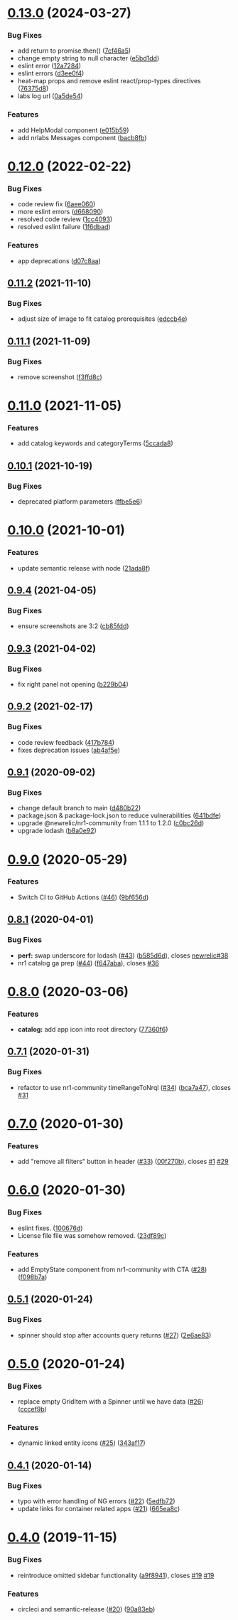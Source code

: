 # [0.13.0](https://github.com/newrelic/nr1-container-explorer/compare/v0.12.0...v0.13.0) (2024-03-27)


### Bug Fixes

* add return to promise.then() ([7cf46a5](https://github.com/newrelic/nr1-container-explorer/commit/7cf46a58e1592f0a8dad21b49786e12d4b406db9))
* change empty string to null character ([e5bd1dd](https://github.com/newrelic/nr1-container-explorer/commit/e5bd1dd11c2d09d80ffe4123e47ce2aa668ba0eb))
* eslint error ([12a7284](https://github.com/newrelic/nr1-container-explorer/commit/12a72848e534452b570bbca4d8e3f091270a278f))
* eslint errors ([d3ee0f4](https://github.com/newrelic/nr1-container-explorer/commit/d3ee0f497d6933d39736ce2f64e6fb22c823d480))
* heat-map props and remove eslint react/prop-types directives ([76375d8](https://github.com/newrelic/nr1-container-explorer/commit/76375d8a771dfb924d1706b0f272a31fd612d950))
* labs log url ([0a5de54](https://github.com/newrelic/nr1-container-explorer/commit/0a5de54a7ed3bc42ff10df329580005b2f841ec7))


### Features

* add HelpModal component ([e015b59](https://github.com/newrelic/nr1-container-explorer/commit/e015b59388c8ee96498b8e3a9aa2e6a95362042c))
* add nrlabs Messages component ([bacb8fb](https://github.com/newrelic/nr1-container-explorer/commit/bacb8fb67d4757793d08c433f003b1bb66468e72))

# [0.12.0](https://github.com/newrelic/nr1-container-explorer/compare/v0.11.2...v0.12.0) (2022-02-22)


### Bug Fixes

* code review fix ([6aee060](https://github.com/newrelic/nr1-container-explorer/commit/6aee0608998710248b73e7f1cec8f88ef6d9abb9))
* more eslint errors ([d668090](https://github.com/newrelic/nr1-container-explorer/commit/d668090f00ea1626ea487d8a5583223887c73f19))
* resolved code review ([1cc4093](https://github.com/newrelic/nr1-container-explorer/commit/1cc40934d44e009f42b6e2d1ae7b9cda025194c1))
* resolved eslint failure ([1f6dbad](https://github.com/newrelic/nr1-container-explorer/commit/1f6dbad81f46ddef0f31109974f5e0905ed68629))


### Features

* app deprecations ([d07c8aa](https://github.com/newrelic/nr1-container-explorer/commit/d07c8aa9eadc5e8336a2217474b9328df23e32c1))

## [0.11.2](https://github.com/newrelic/nr1-container-explorer/compare/v0.11.1...v0.11.2) (2021-11-10)


### Bug Fixes

* adjust size of image to fit catalog prerequisites ([edccb4e](https://github.com/newrelic/nr1-container-explorer/commit/edccb4e05e43e2a18b3d8bf50e2342034ed61458))

## [0.11.1](https://github.com/newrelic/nr1-container-explorer/compare/v0.11.0...v0.11.1) (2021-11-09)


### Bug Fixes

* remove screenshot ([f3ffd8c](https://github.com/newrelic/nr1-container-explorer/commit/f3ffd8c5d73115023baa8ef5d80d7e56b362e167))

# [0.11.0](https://github.com/newrelic/nr1-container-explorer/compare/v0.10.1...v0.11.0) (2021-11-05)


### Features

* add catalog keywords and categoryTerms ([5ccada8](https://github.com/newrelic/nr1-container-explorer/commit/5ccada8cd1add0b44b7dcac3c767cf6b7f59bbd9))

## [0.10.1](https://github.com/newrelic/nr1-container-explorer/compare/v0.10.0...v0.10.1) (2021-10-19)


### Bug Fixes

* deprecated platform parameters ([ffbe5e6](https://github.com/newrelic/nr1-container-explorer/commit/ffbe5e686bcf5fb4ec711e10291bbe6de11af694))

# [0.10.0](https://github.com/newrelic/nr1-container-explorer/compare/v0.9.4...v0.10.0) (2021-10-01)


### Features

* update semantic release with node ([21ada8f](https://github.com/newrelic/nr1-container-explorer/commit/21ada8fbe487f655185c71188876bfa32dacef9d))

## [0.9.4](https://github.com/newrelic/nr1-container-explorer/compare/v0.9.3...v0.9.4) (2021-04-05)


### Bug Fixes

* ensure screenshots are 3:2 ([cb85fdd](https://github.com/newrelic/nr1-container-explorer/commit/cb85fdd63ec379790eb52a9c7d04c6e360bd39ea))

## [0.9.3](https://github.com/newrelic/nr1-container-explorer/compare/v0.9.2...v0.9.3) (2021-04-02)


### Bug Fixes

* fix right panel not opening ([b229b04](https://github.com/newrelic/nr1-container-explorer/commit/b229b04793fbb580305fb4d551d2a377393683d9))

## [0.9.2](https://github.com/newrelic/nr1-container-explorer/compare/v0.9.1...v0.9.2) (2021-02-17)


### Bug Fixes

* code review feedback ([417b784](https://github.com/newrelic/nr1-container-explorer/commit/417b7845fc869ffac545c12fb75d53bf7a815e86))
* fixes deprecation issues ([ab4af5e](https://github.com/newrelic/nr1-container-explorer/commit/ab4af5e4db65574cf6338ea423ad6614e346aa1b))

## [0.9.1](https://github.com/newrelic/nr1-container-explorer/compare/v0.9.0...v0.9.1) (2020-09-02)


### Bug Fixes

* change default branch to main ([d480b22](https://github.com/newrelic/nr1-container-explorer/commit/d480b22a2d7f38e0def4d867215374c4bab0a730))
* package.json & package-lock.json to reduce vulnerabilities ([641bdfe](https://github.com/newrelic/nr1-container-explorer/commit/641bdfe3a04e0c74922a37fdd646829bc9d282cb))
* upgrade @newrelic/nr1-community from 1.1.1 to 1.2.0 ([c0bc26d](https://github.com/newrelic/nr1-container-explorer/commit/c0bc26d3dc12386b9f1af56c8aa5a4ad5136d545))
* upgrade lodash ([b8a0e92](https://github.com/newrelic/nr1-container-explorer/commit/b8a0e9271307a7f252360ca4df758c7e164d8369))

# [0.9.0](https://github.com/newrelic/nr1-container-explorer/compare/v0.8.1...v0.9.0) (2020-05-29)


### Features

* Switch CI to GitHub Actions ([#46](https://github.com/newrelic/nr1-container-explorer/issues/46)) ([9bf656d](https://github.com/newrelic/nr1-container-explorer/commit/9bf656d9ad69dcf6cde80e5598426be302b4be4f))

## [0.8.1](https://github.com/newrelic/nr1-container-explorer/compare/v0.8.0...v0.8.1) (2020-04-01)


### Bug Fixes

* **perf:** swap underscore for lodash ([#43](https://github.com/newrelic/nr1-container-explorer/issues/43)) ([b585d6d](https://github.com/newrelic/nr1-container-explorer/commit/b585d6d70f128f294a8099bccaf28323410e3a38)), closes [newrelic#38](https://github.com/newrelic/issues/38)
* nr1 catalog ga prep ([#44](https://github.com/newrelic/nr1-container-explorer/issues/44)) ([f647aba](https://github.com/newrelic/nr1-container-explorer/commit/f647aba4a5b84d58e83042bc793d8945f579b192)), closes [#36](https://github.com/newrelic/nr1-container-explorer/issues/36)

# [0.8.0](https://github.com/newrelic/nr1-container-explorer/compare/v0.7.1...v0.8.0) (2020-03-06)


### Features

* **catalog:** add app icon into root directory ([77360f6](https://github.com/newrelic/nr1-container-explorer/commit/77360f618fdca3c28291d2c4dacfa492baf88d2b))

## [0.7.1](https://github.com/newrelic/nr1-container-explorer/compare/v0.7.0...v0.7.1) (2020-01-31)


### Bug Fixes

* refactor to use nr1-community timeRangeToNrql ([#34](https://github.com/newrelic/nr1-container-explorer/issues/34)) ([bca7a47](https://github.com/newrelic/nr1-container-explorer/commit/bca7a472e45bd90313d7eb6fe31fd1611a9bbc01)), closes [#31](https://github.com/newrelic/nr1-container-explorer/issues/31)

# [0.7.0](https://github.com/newrelic/nr1-container-explorer/compare/v0.6.0...v0.7.0) (2020-01-30)


### Features

* add "remove all filters" button in header ([#33](https://github.com/newrelic/nr1-container-explorer/issues/33)) ([00f270b](https://github.com/newrelic/nr1-container-explorer/commit/00f270b03be86ebeee532552b5e62ec304a8a8e7)), closes [#1](https://github.com/newrelic/nr1-container-explorer/issues/1) [#29](https://github.com/newrelic/nr1-container-explorer/issues/29)

# [0.6.0](https://github.com/newrelic/nr1-container-explorer/compare/v0.5.1...v0.6.0) (2020-01-30)


### Bug Fixes

* eslint fixes. ([100676d](https://github.com/newrelic/nr1-container-explorer/commit/100676dff5f91edcb23200d27eadd97633331fbe))
* License file file was somehow removed. ([23df89c](https://github.com/newrelic/nr1-container-explorer/commit/23df89c7df9401b52fb909c7f4cae85a4aea26a6))


### Features

* add EmptyState component from nr1-community with CTA ([#28](https://github.com/newrelic/nr1-container-explorer/issues/28)) ([f098b7a](https://github.com/newrelic/nr1-container-explorer/commit/f098b7a408fc64bd025ea0c44317148329ec6e07))

## [0.5.1](https://github.com/newrelic/nr1-container-explorer/compare/v0.5.0...v0.5.1) (2020-01-24)


### Bug Fixes

* spinner should stop after accounts query returns ([#27](https://github.com/newrelic/nr1-container-explorer/issues/27)) ([2e6ae83](https://github.com/newrelic/nr1-container-explorer/commit/2e6ae8336f9abadf0a667322d16e633c4aeb79b5))

# [0.5.0](https://github.com/newrelic/nr1-container-explorer/compare/v0.4.1...v0.5.0) (2020-01-24)


### Bug Fixes

* replace empty GridItem with a Spinner until we have data ([#26](https://github.com/newrelic/nr1-container-explorer/issues/26)) ([cccef9b](https://github.com/newrelic/nr1-container-explorer/commit/cccef9b7b3651fe27740eeaac1a528ca9b8401db))


### Features

* dynamic linked entity icons ([#25](https://github.com/newrelic/nr1-container-explorer/issues/25)) ([343af17](https://github.com/newrelic/nr1-container-explorer/commit/343af174e138c8186b8460cdfe413d5985fe417a))

## [0.4.1](https://github.com/newrelic/nr1-container-explorer/compare/v0.4.0...v0.4.1) (2020-01-14)


### Bug Fixes

* typo with error handling of NG errors ([#22](https://github.com/newrelic/nr1-container-explorer/issues/22)) ([5edfb72](https://github.com/newrelic/nr1-container-explorer/commit/5edfb72d180f25969fc866b6953891d7241395eb))
* update links for container related apps ([#21](https://github.com/newrelic/nr1-container-explorer/issues/21)) ([665ea8c](https://github.com/newrelic/nr1-container-explorer/commit/665ea8c23a658205630a4b71a293e65bc37fe89b))

# [0.4.0](https://github.com/newrelic/nr1-container-explorer/compare/v0.3.0...v0.4.0) (2019-11-15)


### Bug Fixes

* reintroduce omitted sidebar functionality ([a9f8941](https://github.com/newrelic/nr1-container-explorer/commit/a9f89410418ee3014557b39d5f733d5fbd4ef133)), closes [#19](https://github.com/newrelic/nr1-container-explorer/issues/19) [#19](https://github.com/newrelic/nr1-container-explorer/issues/19)


### Features

* circleci and semantic-release ([#20](https://github.com/newrelic/nr1-container-explorer/issues/20)) ([90a83eb](https://github.com/newrelic/nr1-container-explorer/commit/90a83eb024e212257dbed39fdd391d06ad74b066))
